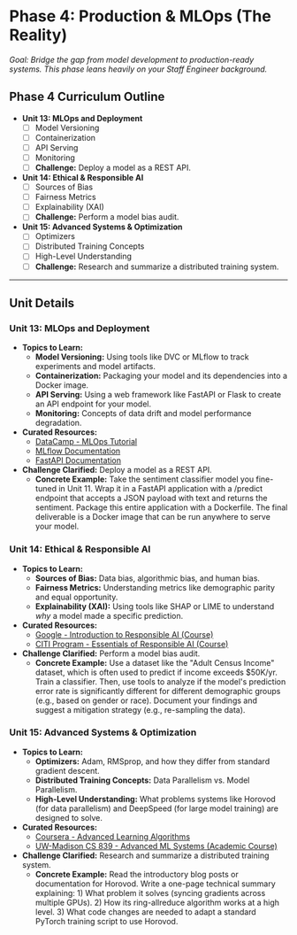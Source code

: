 # Phase 4: Production & MLOps (The Reality)

_Goal: Bridge the gap from model development to production-ready systems. This phase leans heavily on your Staff Engineer background._

## Phase 4 Curriculum Outline

- **Unit 13: MLOps and Deployment**
  - [ ] Model Versioning
  - [ ] Containerization
  - [ ] API Serving
  - [ ] Monitoring
  - [ ] **Challenge:** Deploy a model as a REST API.
- **Unit 14: Ethical & Responsible AI**
  - [ ] Sources of Bias
  - [ ] Fairness Metrics
  - [ ] Explainability (XAI)
  - [ ] **Challenge:** Perform a model bias audit.
- **Unit 15: Advanced Systems & Optimization**
  - [ ] Optimizers
  - [ ] Distributed Training Concepts
  - [ ] High-Level Understanding
  - [ ] **Challenge:** Research and summarize a distributed training system.

---

## Unit Details

### Unit 13: MLOps and Deployment

- **Topics to Learn:**
  - **Model Versioning:** Using tools like DVC or MLflow to track experiments and model artifacts.
  - **Containerization:** Packaging your model and its dependencies into a Docker image.
  - **API Serving:** Using a web framework like FastAPI or Flask to create an API endpoint for your model.
  - **Monitoring:** Concepts of data drift and model performance degradation.
- **Curated Resources:**
  - [DataCamp - MLOps Tutorial](https://www.datacamp.com/tutorial/tutorial-machine-learning-pipelines-mlops-deployment)
  - [MLflow Documentation](https://mlflow.org/docs/latest/index.html)
  - [FastAPI Documentation](https://fastapi.tiangolo.com/)
- **Challenge Clarified:** Deploy a model as a REST API.
  - **Concrete Example:** Take the sentiment classifier model you fine-tuned in Unit 11. Wrap it in a FastAPI application with a /predict endpoint that accepts a JSON payload with text and returns the sentiment. Package this entire application with a Dockerfile. The final deliverable is a Docker image that can be run anywhere to serve your model.

### Unit 14: Ethical & Responsible AI

- **Topics to Learn:**
  - **Sources of Bias:** Data bias, algorithmic bias, and human bias.
  - **Fairness Metrics:** Understanding metrics like demographic parity and equal opportunity.
  - **Explainability (XAI):** Using tools like SHAP or LIME to understand _why_ a model made a specific prediction.
- **Curated Resources:**
  - [Google - Introduction to Responsible AI (Course)](https://www.cloudskillsboost.google/course_templates/536)
  - [CITI Program - Essentials of Responsible AI (Course)](https://about.citiprogram.org/course/essentials-of-responsible-ai/)
- **Challenge Clarified:** Perform a model bias audit.
  - **Concrete Example:** Use a dataset like the "Adult Census Income" dataset, which is often used to predict if income exceeds $50K/yr. Train a classifier. Then, use tools to analyze if the model's prediction error rate is significantly different for different demographic groups (e.g., based on gender or race). Document your findings and suggest a mitigation strategy (e.g., re-sampling the data).

### Unit 15: Advanced Systems & Optimization

- **Topics to Learn:**
  - **Optimizers:** Adam, RMSprop, and how they differ from standard gradient descent.
  - **Distributed Training Concepts:** Data Parallelism vs. Model Parallelism.
  - **High-Level Understanding:** What problems systems like Horovod (for data parallelism) and DeepSpeed (for large model training) are designed to solve.
- **Curated Resources:**
  - [Coursera - Advanced Learning Algorithms](https://www.coursera.org/learn/advanced-learning-algorithms)
  - [UW-Madison CS 839 - Advanced ML Systems (Academic Course)](https://pages.cs.wisc.edu/~shivaram/cs839-sp22/)
- **Challenge Clarified:** Research and summarize a distributed training system.
  - **Concrete Example:** Read the introductory blog posts or documentation for Horovod. Write a one-page technical summary explaining: 1) What problem it solves (syncing gradients across multiple GPUs). 2) How its ring-allreduce algorithm works at a high level. 3) What code changes are needed to adapt a standard PyTorch training script to use Horovod.
